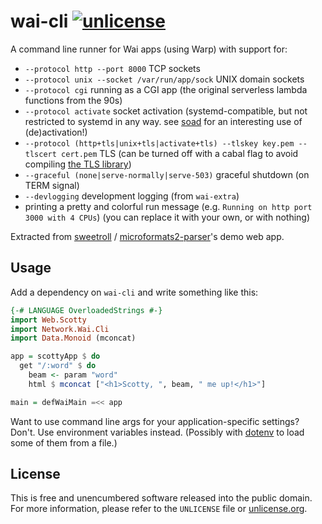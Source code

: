 # wai-cli [![unlicense](https://img.shields.io/badge/un-license-green.svg?style=flat)](http://unlicense.org)

A command line runner for Wai apps (using Warp) with support for:

- `--protocol http --port 8000` TCP sockets
- `--protocol unix --socket /var/run/app/sock` UNIX domain sockets
- `--protocol cgi` running as a CGI app (the original serverless lambda functions from the 90s)
- `--protocol activate` socket activation (systemd-compatible, but not restricted to systemd in any way. see [soad](https://github.com/myfreeweb/soad) for an interesting use of (de)activation!)
- `--protocol (http+tls|unix+tls|activate+tls) --tlskey key.pem --tlscert cert.pem` TLS (can be turned off with a cabal flag to avoid compiling [the TLS library](https://github.com/vincenthz/hs-tls))
- `--graceful (none|serve-normally|serve-503)` graceful shutdown (on TERM signal)
- `--devlogging` development logging (from `wai-extra`)
- printing a pretty and colorful run message (e.g. `Running on http port 3000 with 4 CPUs`) (you can replace it with your own, or with nothing)

Extracted from [sweetroll](https://github.com/myfreeweb/sweetroll) / [microformats2-parser](https://github.com/myfreeweb/microformats2-parser)'s demo web app.

## Usage

Add a dependency on `wai-cli` and write something like this:

```haskell
{-# LANGUAGE OverloadedStrings #-}
import Web.Scotty
import Network.Wai.Cli
import Data.Monoid (mconcat)

app = scottyApp $ do
  get "/:word" $ do
    beam <- param "word"
    html $ mconcat ["<h1>Scotty, ", beam, " me up!</h1>"]

main = defWaiMain =<< app
```

Want to use command line args for your application-specific settings? Don't.
Use environment variables instead. (Possibly with [dotenv](https://github.com/stackbuilders/dotenv-hs) to load some of them from a file.)

## License

This is free and unencumbered software released into the public domain.  
For more information, please refer to the `UNLICENSE` file or [unlicense.org](http://unlicense.org).
